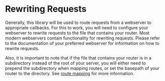 <h1>Rewriting Requests</h1>

Generally, this library will be used to route requests from a webserver to appropriate callbacks.  For this to work, you will need to configure your webserver to rewrite requests to the file that contains your router.  Most modern webservers contain functionality for rewriting requests.  Please refer to the documentation of your preferred webserver for information on how to rewrite requests.

Also, it is important to note that if the file that contains your router is in a subdirectory instead of the root of your server, you will either need to prepend the subdirectory when mapping routes, or set the basepath of your router to the directory.  See [route mapping](../routemapping/README.md) for more information.